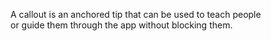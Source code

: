 A callout is an anchored tip that can be used to teach people or guide them through the app without blocking them.
